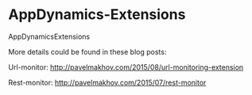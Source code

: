 # AppDynamics-Extensions
AppDynamicsExtensions

More details could be found in these blog posts:

Url-monitor: http://pavelmakhov.com/2015/08/url-monitoring-extension

Rest-monitor: http://pavelmakhov.com/2015/07/rest-monitor
